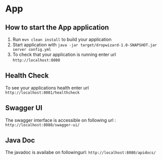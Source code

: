 # App

How to start the App application
---

1. Run `mvn clean install` to build your application
1. Start application with `java -jar target/dropwizard-1.0-SNAPSHOT.jar server config.yml`
1. To check that your application is running enter url `http://localhost:8080`

Health Check
---

To see your applications health enter url `http://localhost:8081/healthcheck`


Swagger UI
---

The swagger interface is accessible on following url : `http://localhost:8080/swagger-ui/`



Java Doc 
---

The javadoc is availabe on followingurl: `http://localhost:8080/apidocs/`
